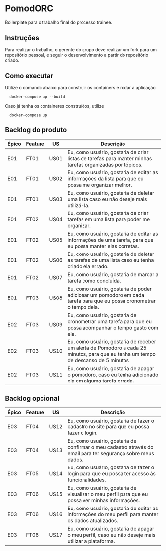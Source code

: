 # PomodORC

Boilerplate para o trabalho final do processo trainee.

## Instruções

Para realizar o trabalho, o gerente do grupo deve realizar um fork para um repositório pessoal, e seguir o desenvolvimento a partir do repositório criado.

## Como executar

Utilize o comando abaixo para construir os containers e rodar a aplicação
```
  docker-compose up --build
```
Caso já tenha os containeres construídos, utilize
```
  docker-compose up
```

## Backlog do produto

|Épico|Feature|US|Descrição|
|--|--|--|--|
|E01|FT01|US01|Eu, como usuário, gostaria de criar listas de tarefas para manter minhas tarefas organizadas por tópicos.|
|E01|FT01|US02|Eu, como usuário, gostaria de editar as informações da lista para que eu possa me organizar melhor.|
|E01|FT01|US03|Eu, como usuário, gostaria de deletar uma lista caso eu não deseje mais utilizá-la.|
|E01|FT02|US04|Eu, como usuário, gostaria de criar tarefas em uma lista para poder me organizar.|
|E01|FT02|US05|Eu, como usuário, gostaria de editar as informações de uma tarefa, para que eu possa manter elas corretas.|
|E01|FT02|US06|Eu, como usuário, gostaria de deletar as tarefas de uma lista caso eu tenha criado ela errado.|
|E01|FT02|US07|Eu, como usuário, gostaria de marcar a tarefa como concluída.|
|E01|FT03|US08|Eu, como usuário, gostaria de poder adicionar um pomodoro em cada tarefa para que eu possa cronometrar o tempo dela.|
|E02|FT03|US09|Eu, como usuário, gostaria de cronometrar uma tarefa para que eu possa acompanhar o tempo gasto com ela.|
|E02|FT03|US10|Eu, como usuário, gostaria de receber um alerta de Pomodoro a cada 25 minutos, para que eu tenha um tempo de descanso de 5 minutos|
|E02|FT03|US11|Eu, como usuário, gostaria de apagar o pomodoro, caso eu tenha adicionado ela em alguma tarefa errada.|

## Backlog opcional

|Épico|Feature|US|Descrição|
|--|--|--|--|
|E03|FT04|US12|Eu, como usuário, gostaria de fazer o cadastro no site para que eu possa fazer o login.|
|E03|FT04|US13|Eu, como usuário, gostaria de confirmar o meu cadastro através do email para ter segurança sobre meus dados.|
|E03|FT05|US14|Eu, como usuário, gostaria de fazer o login para que eu possa ter acesso às funcionalidades.|
|E03|FT06|US15|Eu, como usuário, gostaria de visualizar o meu perfil para que eu possa ver minhas informações.|
|E03|FT06|US16|Eu, como usuário, gostaria de editar as informações do meu perfil para manter os dados atualizados.|
|E03|FT06|US17|Eu, como usuário, gostaria de apagar o meu perfil, caso eu não deseje mais utilizar a plataforma.|
